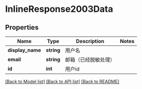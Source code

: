# InlineResponse2003Data

## Properties
Name | Type | Description | Notes
------------ | ------------- | ------------- | -------------
**display_name** | **string** | 用户名 | 
**email** | **string** | 邮箱（已经脱敏处理） | 
**id** | **int** | 用户id | 

[[Back to Model list]](../README.md#documentation-for-models) [[Back to API list]](../README.md#documentation-for-api-endpoints) [[Back to README]](../README.md)


